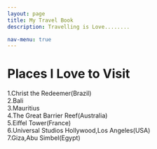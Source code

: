 ```yaml
---
layout: page
title: My Travel Book
description: Travelling is Love........

nav-menu: true
---
```


# Places I Love to Visit

1.Christ the Redeemer(Brazil)   
2.Bali      
3.Mauritius   
4.The Great Barrier Reef(Australia)   
5.Eiffel Tower(France)   
6.Universal Studios Hollywood,Los Angeles(USA)    
7.Giza,Abu Simbel(Egypt)    
